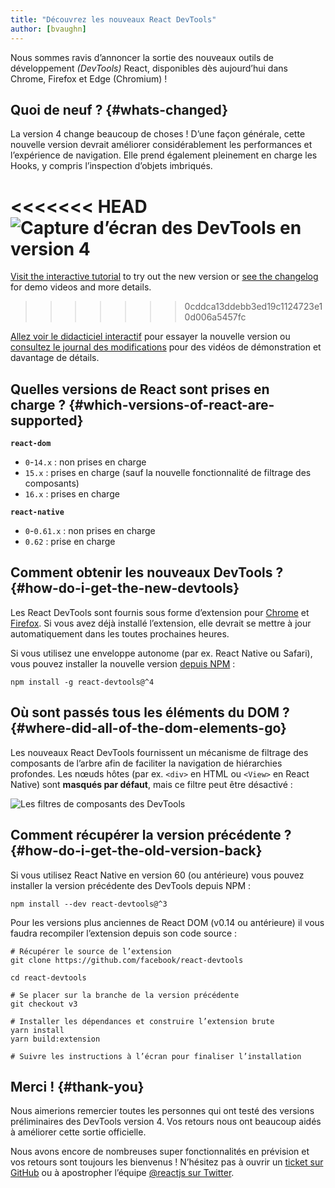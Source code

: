 ```yaml
---
title: "Découvrez les nouveaux React DevTools"
author: [bvaughn]
---
```


Nous sommes ravis d’annoncer la sortie des nouveaux outils de développement *(DevTools)* React, disponibles dès aujourd’hui dans Chrome, Firefox et Edge (Chromium) !

## Quoi de neuf ? {#whats-changed}

La version 4 change beaucoup de choses !  D’une façon générale, cette nouvelle version devrait améliorer considérablement les performances et l’expérience de navigation.  Elle prend également pleinement en charge les Hooks, y compris l’inspection d’objets imbriqués.

<<<<<<< HEAD
![Capture d’écran des DevTools en version 4](../images/blog/devtools-v4-screenshot.png)
=======
[Visit the interactive tutorial](https://react-devtools-tutorial.now.sh/) to try out the new version or [see the changelog](https://github.com/facebook/react/blob/main/packages/react-devtools/CHANGELOG.md#400-august-15-2019) for demo videos and more details.
>>>>>>> 0cddca13ddebb3ed19c1124723e10d006a5457fc

[Allez voir le didacticiel interactif](https://react-devtools-tutorial.now.sh/) pour essayer la nouvelle version ou [consultez le journal des modifications](https://github.com/facebook/react/blob/master/packages/react-devtools/CHANGELOG.md#400-august-15-2019) pour des vidéos de démonstration et davantage de détails.

## Quelles versions de React sont prises en charge ? {#which-versions-of-react-are-supported}

**`react-dom`**

* `0`-`14.x` : non prises en charge
* `15.x` : prises en charge (sauf la nouvelle fonctionnalité de filtrage des composants)
* `16.x` : prises en charge

**`react-native`**
* `0`-`0.61.x` : non prises en charge
* `0.62` : prise en charge

## Comment obtenir les nouveaux DevTools ? {#how-do-i-get-the-new-devtools}

Les React DevTools sont fournis sous forme d’extension pour [Chrome](https://chrome.google.com/webstore/detail/react-developer-tools/fmkadmapgofadopljbjfkapdkoienihi?hl=fr) et [Firefox](https://addons.mozilla.org/fr/firefox/addon/react-devtools/).  Si vous avez déjà installé l’extension, elle devrait se mettre à jour automatiquement dans les toutes prochaines heures.

Si vous utilisez une enveloppe autonome (par ex. React Native ou Safari), vous pouvez installer la nouvelle version [depuis NPM](https://www.npmjs.com/package/react-devtools) :

```shell
npm install -g react-devtools@^4
```

## Où sont passés tous les éléments du DOM ? {#where-did-all-of-the-dom-elements-go}

Les nouveaux React DevTools fournissent un mécanisme de filtrage des composants de l’arbre afin de faciliter la navigation de hiérarchies profondes.  Les nœuds hôtes (par ex. `<div>` en HTML ou `<View>` en React Native) sont **masqués par défaut**, mais ce filtre peut être désactivé :

![Les filtres de composants des DevTools](../images/blog/devtools-component-filters.gif)

## Comment récupérer la version précédente ? {#how-do-i-get-the-old-version-back}

Si vous utilisez React Native en version 60 (ou antérieure) vous pouvez installer la version précédente des DevTools depuis NPM :

```shell
npm install --dev react-devtools@^3
```

Pour les versions plus anciennes de React DOM (v0.14 ou antérieure) il vous faudra recompiler l’extension depuis son code source :

```shell
# Récupérer le source de l’extension
git clone https://github.com/facebook/react-devtools

cd react-devtools

# Se placer sur la branche de la version précédente
git checkout v3

# Installer les dépendances et construire l’extension brute
yarn install
yarn build:extension

# Suivre les instructions à l’écran pour finaliser l’installation
```

## Merci ! {#thank-you}

Nous aimerions remercier toutes les personnes qui ont testé des versions préliminaires des DevTools version 4.  Vos retours nous ont beaucoup aidés à améliorer cette sortie officielle.

Nous avons encore de nombreuses super fonctionnalités en prévision et vos retours sont toujours les bienvenus ! N’hésitez pas à ouvrir un [ticket sur GitHub](https://github.com/facebook/react/issues/new?labels=Component:%20Developer%20Tools) ou à apostropher l’équipe [@reactjs sur Twitter](https://twitter.com/reactjs).
